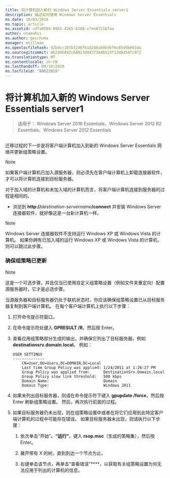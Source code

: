```yaml
---
title: 将计算机加入新的 Windows Server Essentials server1
description: 描述如何使用 Windows Server Essentials
ms.date: 10/03/2016
ms.topic: article
ms.assetid: cdfa9504-9881-4265-b308-c7ee8721bfaa
author: nnamuhcs
ms.author: geschuma
manager: mtillman
ms.openlocfilehash: 92bdcc107b3246fb1d288ab9b56f6c65d9b0634a
ms.sourcegitcommit: db2d46842c68813d043738d6523f13d8454fc972
ms.translationtype: MT
ms.contentlocale: zh-CN
ms.lasthandoff: 09/10/2020
ms.locfileid: "89622819"
---
```

# <a name="join-computers-to-the-new-windows-server-essentials-server1"></a>将计算机加入新的 Windows Server Essentials server1

>适用于： Windows Server 2016 Essentials、Windows Server 2012 R2 Essentials、Windows Server 2012 Essentials

##  <a name="BKMK_JoinComputers"></a>
 迁移过程的下一步是将客户端计算机加入到新的 Windows Server Essentials 网络并更新组策略设置。

> [!NOTE]
>  如果客户端计算机已加入源服务器，则必须先在客户端计算机上卸载连接器软件，才可以将计算机连接到目标服务器。

 对于加入域的计算机和未加入域的计算机而言，将客户端计算机连接到服务器的过程是相同的。

- 浏览到 **http://**<em>destination-servername</em>**/connect** 并安装 Windows Server 连接器软件，就好像这是一台新计算机一样。

> [!NOTE]
>  Windows Server 连接器软件不支持运行 Windows XP 或 Windows Vista 的计算机。 如果你拥有已加入域的运行 Windows XP 或 Windows Vista 的计算机，则可以跳过此步骤。

### <a name="ensure-that-group-policy-has-updated"></a>确保组策略已更新

> [!NOTE]
>  这是一个可选步骤，并且仅当已使用自定义组策略设置（例如文件夹重定向）配置源服务器时，它才是必选步骤。

 当源服务器和目标服务器仍处于联机状态时，你应该确保组策略设置已从目标服务器复制到客户端计算机。 在每个客户端计算机上执行以下步骤：

1.  打开命令提示符窗口。

2.  在命令提示符处键入 **GPRESULT /R**，然后按 Enter。

3.  查看应用组策略部分生成的输出，并确保它列出了目标服务器，例如 **destinationsrv.domain.local**。 例如：

    ```
    USER SETTINGS
    --------------
        CN=User,OU=Users,DC=DOMAIN,DC=Local
        Last time Group Policy was applied: 1/24/2011 at 1:26:27 PM
        Group Policy was applied from:      DestinationSrv.Domain.local
        Group Policy slow link threshold:   500 kbps
        Domain Name:                        Domain
        Domain Type:                        Windows 2011

    ```

4.  如果未列出目标服务器，则请在命令提示符下键入 **gpupdate /force**，然后按 Enter 刷新组策略设置。 然后，再次执行前面的过程。

5.  如果目标服务器仍未出现，则在组策略设置中或者在将它们应用到此特定客户端计算机的过程中可能存在错误。 如果目标服务器未出现，则请执行以下步骤：

    1.  依次单击“开始”****、“运行”****，键入 **rsop.msc**（生成的策略集），然后按 Enter。

    2.  展开带有 X 的树，直到到达一个节点为止。

    3.  右键单击该节点，再单击“查看错误”****，以获取有关组策略设置为何无法应用于列出的计算机的信息。
